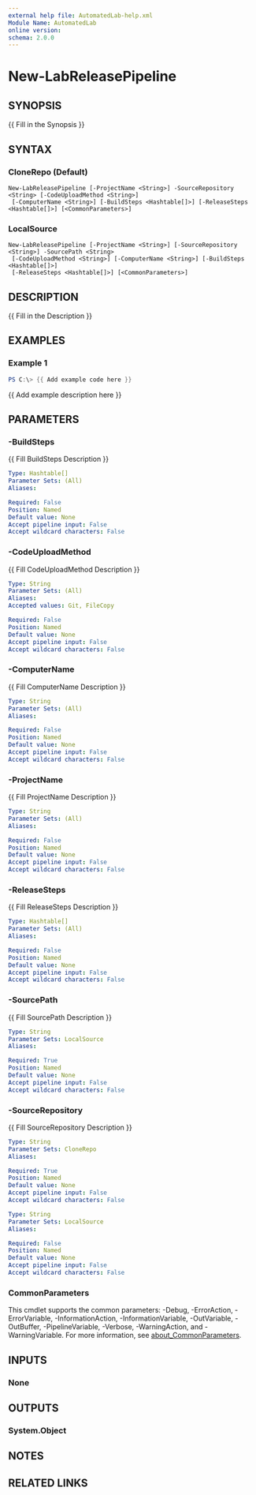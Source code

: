 ```yaml
---
external help file: AutomatedLab-help.xml
Module Name: AutomatedLab
online version:
schema: 2.0.0
---
```


# New-LabReleasePipeline

## SYNOPSIS
{{ Fill in the Synopsis }}

## SYNTAX

### CloneRepo (Default)
```
New-LabReleasePipeline [-ProjectName <String>] -SourceRepository <String> [-CodeUploadMethod <String>]
 [-ComputerName <String>] [-BuildSteps <Hashtable[]>] [-ReleaseSteps <Hashtable[]>] [<CommonParameters>]
```

### LocalSource
```
New-LabReleasePipeline [-ProjectName <String>] [-SourceRepository <String>] -SourcePath <String>
 [-CodeUploadMethod <String>] [-ComputerName <String>] [-BuildSteps <Hashtable[]>]
 [-ReleaseSteps <Hashtable[]>] [<CommonParameters>]
```

## DESCRIPTION
{{ Fill in the Description }}

## EXAMPLES

### Example 1
```powershell
PS C:\> {{ Add example code here }}
```

{{ Add example description here }}

## PARAMETERS

### -BuildSteps
{{ Fill BuildSteps Description }}

```yaml
Type: Hashtable[]
Parameter Sets: (All)
Aliases:

Required: False
Position: Named
Default value: None
Accept pipeline input: False
Accept wildcard characters: False
```

### -CodeUploadMethod
{{ Fill CodeUploadMethod Description }}

```yaml
Type: String
Parameter Sets: (All)
Aliases:
Accepted values: Git, FileCopy

Required: False
Position: Named
Default value: None
Accept pipeline input: False
Accept wildcard characters: False
```

### -ComputerName
{{ Fill ComputerName Description }}

```yaml
Type: String
Parameter Sets: (All)
Aliases:

Required: False
Position: Named
Default value: None
Accept pipeline input: False
Accept wildcard characters: False
```

### -ProjectName
{{ Fill ProjectName Description }}

```yaml
Type: String
Parameter Sets: (All)
Aliases:

Required: False
Position: Named
Default value: None
Accept pipeline input: False
Accept wildcard characters: False
```

### -ReleaseSteps
{{ Fill ReleaseSteps Description }}

```yaml
Type: Hashtable[]
Parameter Sets: (All)
Aliases:

Required: False
Position: Named
Default value: None
Accept pipeline input: False
Accept wildcard characters: False
```

### -SourcePath
{{ Fill SourcePath Description }}

```yaml
Type: String
Parameter Sets: LocalSource
Aliases:

Required: True
Position: Named
Default value: None
Accept pipeline input: False
Accept wildcard characters: False
```

### -SourceRepository
{{ Fill SourceRepository Description }}

```yaml
Type: String
Parameter Sets: CloneRepo
Aliases:

Required: True
Position: Named
Default value: None
Accept pipeline input: False
Accept wildcard characters: False
```

```yaml
Type: String
Parameter Sets: LocalSource
Aliases:

Required: False
Position: Named
Default value: None
Accept pipeline input: False
Accept wildcard characters: False
```

### CommonParameters
This cmdlet supports the common parameters: -Debug, -ErrorAction, -ErrorVariable, -InformationAction, -InformationVariable, -OutVariable, -OutBuffer, -PipelineVariable, -Verbose, -WarningAction, and -WarningVariable. For more information, see [about_CommonParameters](http://go.microsoft.com/fwlink/?LinkID=113216).

## INPUTS

### None

## OUTPUTS

### System.Object
## NOTES

## RELATED LINKS
